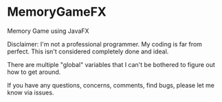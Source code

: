 # MemoryGameFX

Memory Game using JavaFX

Disclaimer: I'm not a professional programmer. My coding is far from perfect. This isn't considered completely done and ideal.

There are multiple "global" variables that I can't be bothered to figure out how to get around.

If you have any questions, concerns, comments, find bugs, please let me know via issues.